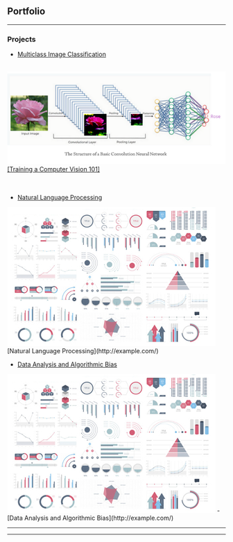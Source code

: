 ## Portfolio

---

### Projects

- [Multiclass Image Classification](https://github.com/larandrup/larandrup.github.io/tree/master/multiclass_image_classification)
<br>
<a href="multiclass_image_classification/Flower_Classifier_Presentation.pdf"><img src="images/Screen Shot 2021-04-25 at 6.36.50 PM.png?raw=true"/></a>
<br>
<a href="https://larandrup.medium.com/training-a-computer-vision-101-ffaafe5dcde7">[Training a Computer Vision 101]</a>
<br>
<br>
<br>

- [Natural Language Processing](/pdf/sample_presentation.pdf)
<img src="images/dummy_thumbnail.jpg?raw=true"/>
[Natural Language Processing](http://example.com/)


- [Data Analysis and Algorithmic Bias](http://example.com/)
<img src="images/dummy_thumbnail.jpg?raw=true"/>
- [Data Analysis and Algorithmic Bias](http://example.com/)


---




---
<!-- <p style="font-size:11px">Page template forked from <a href="https://github.com/evanca/quick-portfolio">evanca</a></p> -->
<!-- Remove above link if you don't want to attibute -->
